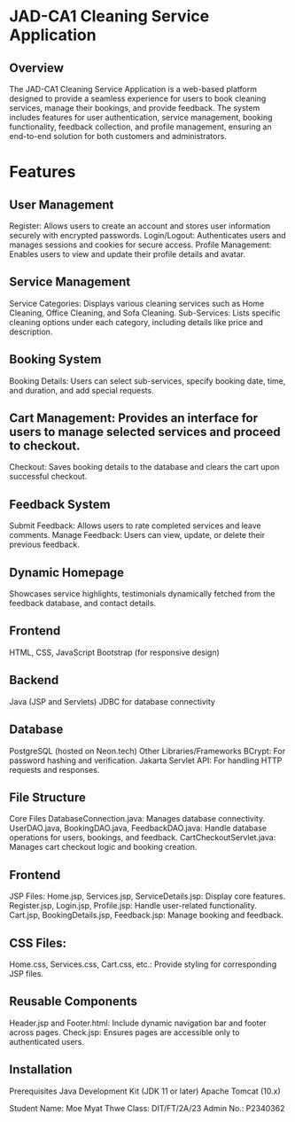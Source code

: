 # JAD-CA1 Cleaning Service Application
## Overview
The JAD-CA1 Cleaning Service Application is a web-based platform designed to provide a seamless experience for users to book cleaning services, 
manage their bookings, and provide feedback. The system includes features for user authentication, service management, booking functionality,
feedback collection, and profile management, ensuring an end-to-end solution for both customers and administrators.

# Features
## User Management
Register: Allows users to create an account and stores user information securely with encrypted passwords.
Login/Logout: Authenticates users and manages sessions and cookies for secure access.
Profile Management: Enables users to view and update their profile details and avatar.
## Service Management
Service Categories: Displays various cleaning services such as Home Cleaning, Office Cleaning, and Sofa Cleaning.
Sub-Services: Lists specific cleaning options under each category, including details like price and description.
## Booking System
Booking Details: Users can select sub-services, specify booking date, time, and duration, and add special requests.
## Cart Management: Provides an interface for users to manage selected services and proceed to checkout.
Checkout: Saves booking details to the database and clears the cart upon successful checkout.
## Feedback System
Submit Feedback: Allows users to rate completed services and leave comments.
Manage Feedback: Users can view, update, or delete their previous feedback.
## Dynamic Homepage
Showcases service highlights, testimonials dynamically fetched from the feedback database, and contact details.
## Frontend
HTML, CSS, JavaScript
Bootstrap (for responsive design)
## Backend
Java (JSP and Servlets)
JDBC for database connectivity
## Database
PostgreSQL (hosted on Neon.tech)
Other Libraries/Frameworks
BCrypt: For password hashing and verification.
Jakarta Servlet API: For handling HTTP requests and responses.
## File Structure
Core Files
DatabaseConnection.java: Manages database connectivity.
UserDAO.java, BookingDAO.java, FeedbackDAO.java: Handle database operations for users, bookings, and feedback.
CartCheckoutServlet.java: Manages cart checkout logic and booking creation.
## Frontend
JSP Files:
Home.jsp, Services.jsp, ServiceDetails.jsp: Display core features.
Register.jsp, Login.jsp, Profile.jsp: Handle user-related functionality.
Cart.jsp, BookingDetails.jsp, Feedback.jsp: Manage booking and feedback.
## CSS Files:
Home.css, Services.css, Cart.css, etc.: Provide styling for corresponding JSP files.
## Reusable Components
Header.jsp and Footer.html: Include dynamic navigation bar and footer across pages.
Check.jsp: Ensures pages are accessible only to authenticated users.
## Installation
Prerequisites
Java Development Kit (JDK 11 or later)
Apache Tomcat (10.x)


Student Name: Moe Myat Thwe
Class: DIT/FT/2A/23
Admin No.: P2340362

